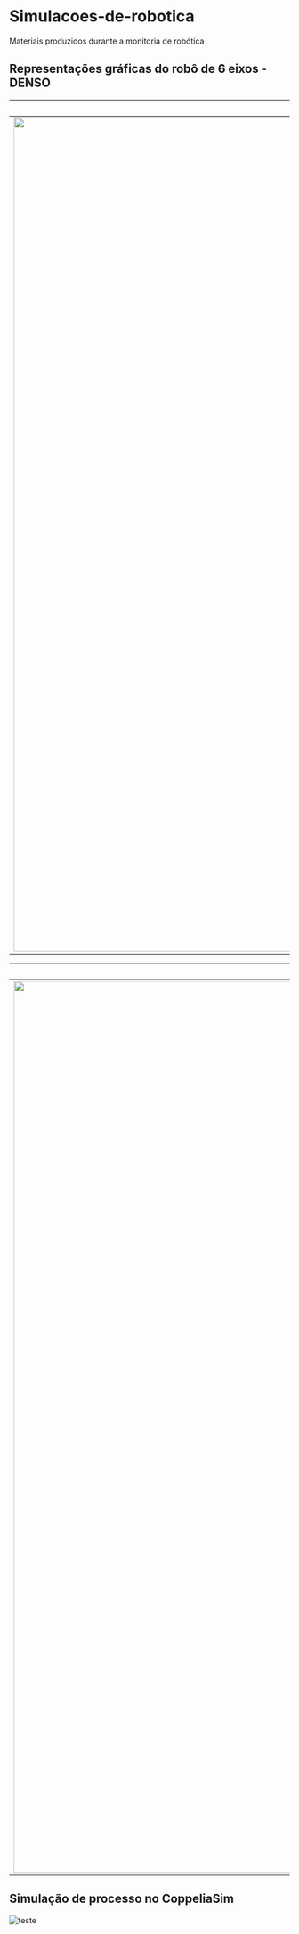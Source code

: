 # Simulacoes-de-robotica
Materiais produzidos durante a monitoria de robótica
## Representações gráficas do robô de 6 eixos - DENSO 

|Collision boxes + transformations| Collision boxes|
|:-------------------------:|:-------------------------:|
|<img width="1500" heigth="1500" alt="screen shot 2017-08-07 at 12 18 15 pm" src="https://github.com/JonhLucas/Simulacoes-de-robotica-/assets/38635930/2ae8278d-1f70-4d4b-9a95-0052f3562d8c"> |  <img width="1500" alt="screen shot 2017-08-07 at 12 18 15 pm" src="https://github.com/JonhLucas/Simulacoes-de-robotica-/assets/38635930/7fdf5e0d-5fa5-40d6-b195-c22e3f8521f6">|

|Pose inicial| Pose manipulada|
|:-------------------------:|:-------------------------:|
|<img width="1604" alt="screen shot 2017-08-07 at 12 18 15 pm" src="https://github.com/JonhLucas/Simulacoes-de-robotica-/assets/38635930/8bd29851-8ebb-41fe-8b64-a50368b8378c"> |  <img width="1604" alt="screen shot 2017-08-07 at 12 18 15 pm" src="https://github.com/JonhLucas/Simulacoes-de-robotica-/assets/38635930/c1670819-4960-48e2-a02a-312f26dce991">|

## Simulação de processo no CoppeliaSim
![teste](https://github.com/JonhLucas/Simulacoes-de-robotica-/assets/38635930/fd744ee9-bc40-4f8b-bc52-ca6c88576ebb)

